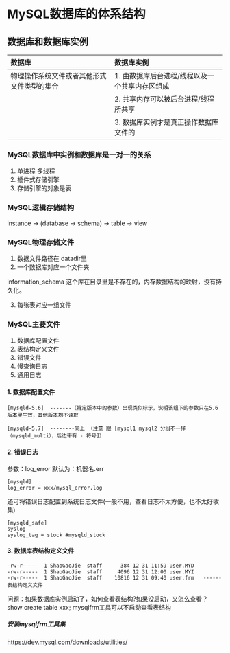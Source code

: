 # MySQL数据库的体系结构
## 数据库和数据库实例
|数据库|数据库实例|
|:---|:---|
|物理操作系统文件或者其他形式文件类型的集合|1. 由数据库后台进程/线程以及一个共享内存区组成|
|                                    |  2. 共享内存可以被后台进程/线程所共享 |
|                                    |3. 数据库实例才是真正操作数据库文件的|

### MySQL数据库中实例和数据库是一对一的关系
1. 单进程 多线程
2. 插件式存储引擎
3. 存储引擎的对象是表

### MySQL逻辑存储结构

instance -> (database  -> schema) -> table -> view


### MySQL物理存储文件
1. 数据文件路径在 datadir里
2. 一个数据库对应一个文件夹
  
  information_schema 这个库在目录里是不存在的，内存数据结构的映射，没有持久化。

3. 每张表对应一组文件

### MySQL主要文件
1. 数据库配置文件
2. 表结构定义文件
3. 错误文件
4. 慢查询日志
5. 通用日志

#### 1. 数据库配置文件
```
[mysqld-5.6]  -------（特定版本中的参数）出现类似标示，说明该组下的参数只在5.6版本里生效，其他版本均不读取

[mysqld-5.7]  --------同上 （注意 跟 [mysql1 mysql2 分组不一样（mysqld_multi），后边带有 - 符号]）

```

#### 2. 错误日志
参数：log_error  默认为：机器名.err

```
[mysqld]
log_error = xxx/mysql_error.log

```
还可将错误日志配置到系统日志文件(一般不用，查看日志不太方便，也不太好收集)

```
[mysqld_safe]
syslog
syslog_tag = stock #mysqld_stock

```

#### 3. 数据库表结构定义文件

```
-rw-r-----  1 ShaoGaoJie  staff      384 12 31 11:59 user.MYD
-rw-r-----  1 ShaoGaoJie  staff     4096 12 31 12:00 user.MYI
-rw-r-----  1 ShaoGaoJie  staff    10816 12 31 09:40 user.frm   ------表结构定义文件

```
问题：如果数据库实例启动了，如何查看表结构?如果没启动，又怎么查看？
     show create table xxx;
     mysqlfrm工具可以不启动查看表结构
     
##### 安装mysqlfrm工具集

https://dev.mysql.com/downloads/utilities/
